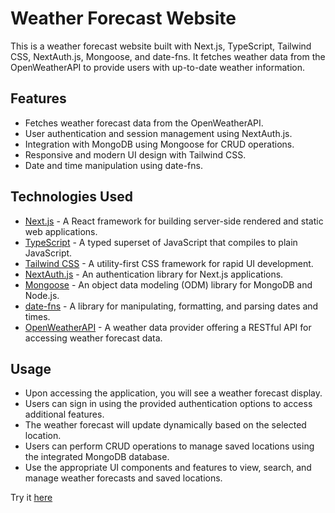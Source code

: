 # Weather Forecast Website

This is a weather forecast website built with Next.js, TypeScript, Tailwind CSS, NextAuth.js, Mongoose, and date-fns. It fetches weather data from the OpenWeatherAPI to provide users with up-to-date weather information.

## Features

- Fetches weather forecast data from the OpenWeatherAPI.
- User authentication and session management using NextAuth.js.
- Integration with MongoDB using Mongoose for CRUD operations.
- Responsive and modern UI design with Tailwind CSS.
- Date and time manipulation using date-fns.

## Technologies Used

- [Next.js](https://nextjs.org/) - A React framework for building server-side rendered and static web applications.
- [TypeScript](https://www.typescriptlang.org/) - A typed superset of JavaScript that compiles to plain JavaScript.
- [Tailwind CSS](https://tailwindcss.com/) - A utility-first CSS framework for rapid UI development.
- [NextAuth.js](https://next-auth.js.org/) - An authentication library for Next.js applications.
- [Mongoose](https://mongoosejs.com/) - An object data modeling (ODM) library for MongoDB and Node.js.
- [date-fns](https://date-fns.org/) - A library for manipulating, formatting, and parsing dates and times.
- [OpenWeatherAPI](https://openweathermap.org/) - A weather data provider offering a RESTful API for accessing weather forecast data.

## Usage

- Upon accessing the application, you will see a weather forecast display.
- Users can sign in using the provided authentication options to access additional features.
- The weather forecast will update dynamically based on the selected location.
- Users can perform CRUD operations to manage saved locations using the integrated MongoDB database.
- Use the appropriate UI components and features to view, search, and manage weather forecasts and saved locations.

Try it [here](https://weatherapp-jean00.vercel.app/)
